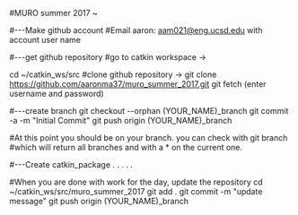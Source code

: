 #MURO summer 2017 ~


#---Make github account
#Email aaron: aam021@eng.ucsd.edu with account user name

#---get github repository
#go to catkin workspace  ->  

cd ~/catkin_ws/src
#clone github repository -> 
git clone https://github.com/aaronma37/muro_summer_2017.git
git fetch (enter username and password)

#---create branch
git checkout --orphan (YOUR_NAME)_branch
git commit -a -m "Initial Commit"
git push origin (YOUR_NAME)_branch

#At this point you should be on your branch. you can check with 
git branch
#which will return all branches and with a * on the current one.

#---Create catkin_package
.
.
.
.
.


#When you are done with work for the day, update the repository
cd ~/catkin_ws/src/muro_summer_2017
git add .
git commit -m "update message"
git push origin (YOUR_NAME)_branch



